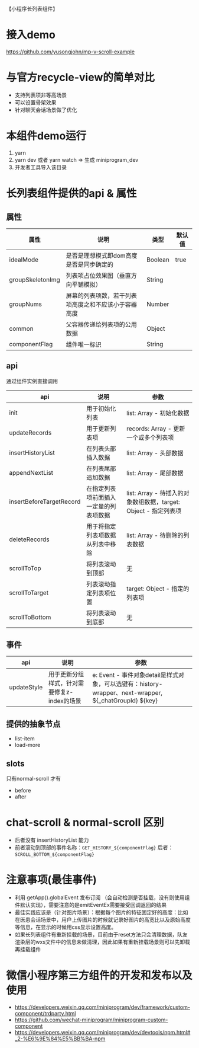【小程序长列表组件】

# 接入demo
https://github.com/yusongjohn/mp-v-scroll-example

# 与官方recycle-view的简单对比
- 支持列表项非等高场景
- 可以设置骨架效果
- 针对聊天会话场景做了优化

# 本组件demo运行
1. yarn
2. yarn dev 或者 yarn watch => 生成 miniprogram_dev
4. 开发者工具导入该目录

# 长列表组件提供的api & 属性

## 属性

| 属性 | 说明 | 类型 | 默认值 |
| -----| ---- | ---- | ---- |
| idealMode | 是否是理想模式即dom高度是否是同步确定的 | Boolean |true
| groupSkeletonImg | 列表项占位效果图（垂直方向平铺模拟） | String |
| groupNums | 屏幕的列表项数，若干列表项高度之和不应该小于容器高度 | Number |
| common | 父容器传递给列表项的公用数据 | Object |
| componentFlag | 组件唯一标识 | String |

## api
通过组件实例直接调用

| api | 说明 | 参数 |
| -----| ---- | ---- |
| init | 用于初始化列表 | list: Array - 初始化数据
| updateRecords | 用于更新列表项 | records: Array - 更新一个或多个列表项
| insertHistoryList | 在列表头部插入数据 | list: Array - 头部数据
| appendNextList | 在列表尾部追加数据 | list: Array - 尾部数据
| insertBeforeTargetRecord | 在指定列表项前面插入一定量的列表项数据 | list: Array - 待插入的对象数组数据，target: Object - 指定列表项
| deleteRecords | 用于将指定列表项数据从列表中移除 | list: Array - 待删除的列表数据
| scrollToTop | 将列表滚动到顶部 | 无
| scrollToTarget | 列表滚动指定列表项位置 | target: Object - 指定的列表项
| scrollToBottom | 将列表滚动到底部 | 无

## 事件
| api | 说明 | 参数
| -----| ---- | ---- | 
| updateStyle | 用于更新分组样式，针对需要修复z-index的场景 | e: Event - 事件对象detail是样式对象，可以选键有：history-wrapper、next-wrapper, ${_chatGroupId} ${key}

## 提供的抽象节点
- list-item
- load-more

## slots
只有normal-scroll 才有
- before
- after

# chat-scroll & normal-scroll 区别
- 后者没有 insertHistoryList 能力
- 前者滚动到顶部的事件名称：`GET_HISTORY_${componentFlag}` 后者： `SCROLL_BOTTOM_${componentFlag}`

# 注意事项(最佳事件)
- 利用 getApp().globalEvent 发布订阅 （会自动检测是否挂载，没有则使用组件默认实现），需要注意的是emitEventEx需要接受回调返回的结果
- 最佳实践应该是（针对图片场景）：根据每个图片的特征固定好<image>的高度：比如在医患会话场景中，用户上传图片的时候就记录好图片的高宽比以及原始高度等信息，在显示的时候用css显示设置<image>高度。
- 如果长列表组件有重新挂载的场景，目前由于reset方法只会清理数据，队友渲染层的wxs文件中的信息未做清理，因此如果有重新挂载场景则可以先卸载再挂载组件

# 微信小程序第三方组件的开发和发布以及使用
- https://developers.weixin.qq.com/miniprogram/dev/framework/custom-component/trdparty.html
- https://github.com/wechat-miniprogram/miniprogram-custom-component
- https://developers.weixin.qq.com/miniprogram/dev/devtools/npm.html#_2-%E6%9E%84%E5%BB%BA-npm
